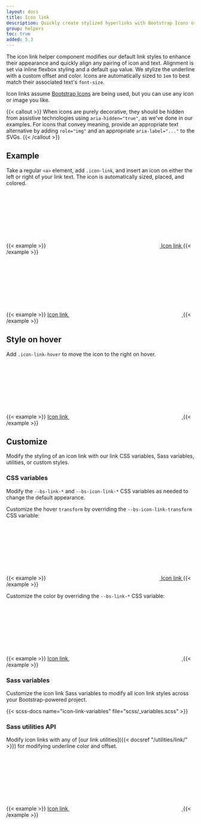 ```yaml
---
layout: docs
title: Icon link
description: Quickly create stylized hyperlinks with Bootstrap Icons or other icons.
group: helpers
toc: true
added: 5.3
---
```


The icon link helper component modifies our default link styles to enhance their appearance and quickly align any pairing of icon and text. Alignment is set via inline flexbox styling and a default `gap` value. We stylize the underline with a custom offset and color. Icons are automatically sized to `1em` to best match their associated text's `font-size`.

Icon links assume [Bootstrap Icons](https://icons.getbootstrap.com) are being used, but you can use any icon or image you like.

{{< callout >}}
When icons are purely decorative, they should be hidden from assistive technologies using `aria-hidden="true"`, as we've done in our examples. For icons that convey meaning, provide an appropriate text alternative by adding `role="img"` and an appropriate `aria-label="..."` to the SVGs.
{{< /callout >}}

## Example

Take a regular `<a>` element, add `.icon-link`, and insert an icon on either the left or right of your link text. The icon is automatically sized, placed, and colored.

{{< example >}}
<a class="icon-link" href="#">
  <svg class="bi" aria-hidden="true"><use xlink:href="#box-seam"></use></svg>
  Icon link
</a>
{{< /example >}}

{{< example >}}
<a class="icon-link" href="#">
  Icon link
  <svg class="bi" aria-hidden="true"><use xlink:href="#arrow-right"></use></svg>
</a>
{{< /example >}}

## Style on hover

Add `.icon-link-hover` to move the icon to the right on hover.

{{< example >}}
<a class="icon-link icon-link-hover" href="#">
  Icon link
  <svg class="bi" aria-hidden="true"><use xlink:href="#arrow-right"></use></svg>
</a>
{{< /example >}}

## Customize

Modify the styling of an icon link with our link CSS variables, Sass variables, utilities, or custom styles.

### CSS variables

Modify the `--bs-link-*` and `--bs-icon-link-*` CSS variables as needed to change the default appearance.

Customize the hover `transform` by overriding the `--bs-icon-link-transform` CSS variable:

{{< example >}}
<a class="icon-link icon-link-hover" style="--bs-icon-link-transform: translate3d(0, -.125rem, 0);" href="#">
  <svg class="bi" aria-hidden="true"><use xlink:href="#clipboard"></use></svg>
  Icon link
</a>
{{< /example >}}

Customize the color by overriding the `--bs-link-*` CSS variable:

{{< example >}}
<a class="icon-link icon-link-hover" style="--bs-link-hover-color-rgb: 25, 135, 84;" href="#">
  Icon link
  <svg class="bi" aria-hidden="true"><use xlink:href="#arrow-right"></use></svg>
</a>
{{< /example >}}

### Sass variables

Customize the icon link Sass variables to modify all icon link styles across your Bootstrap-powered project.

{{< scss-docs name="icon-link-variables" file="scss/_variables.scss" >}}

### Sass utilities API

Modify icon links with any of [our link utilities]({{< docsref "/utilities/link/" >}}) for modifying underline color and offset.

{{< example >}}
<a class="icon-link icon-link-hover link-success link-underline-success link-underline-opacity-25" href="#">
  Icon link
  <svg class="bi" aria-hidden="true"><use xlink:href="#arrow-right"></use></svg>
</a>
{{< /example >}}
